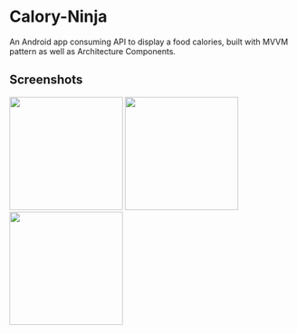 # Calory-Ninja
An Android app consuming API to display a food calories, built with MVVM pattern as well as Architecture Components. 

## Screenshots

<img src="https://user-images.githubusercontent.com/61080898/221578047-b98d6fa8-59d4-4ee2-8002-dac7ff70d841.png" width="200" />
<img src="https://user-images.githubusercontent.com/61080898/221578068-57d58f6f-6421-4f15-9677-95531d0586c7.png" width="200" />
<img src="https://user-images.githubusercontent.com/61080898/221578086-46f0bdd6-f58e-445e-9cf2-645b3be17a49.png" width="200" />

